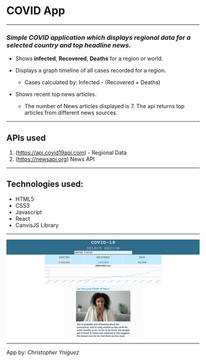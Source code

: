 # **COVID App**
---
### *Simple COVID application which displays regional data for a selected country and top headline news.*

- Shows **infected**, **Recovered**, **Deaths** for a region or world.
- Displays a graph timeline of all cases recorded for a region.

   - Cases calculated by: Infected - (Recovered + Deaths)
- Shows recent top news articles.
   
   - The number of News articles displayed is 7. The api returns top articles from different news sources.

---
## APIs used
1. (https://api.covid19api.com) - Regional Data 
2. (https://newsapi.org)  News API


---
## Technologies used:
- HTML5
- CSS3
- Javascript
- React
- CanvisJS Library
---



![Site Preview](https://raw.githubusercontent.com/bakernoodles/COVID-app/master/src/assets/sitePreview.png)


---
App by: *Christopher Yniguez*
